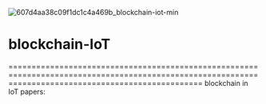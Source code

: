 ![607d4aa38c09f1dc1c4a469b_blockchain-iot-min](https://user-images.githubusercontent.com/71832348/121780669-a1903100-cbb6-11eb-8c9d-d1a03ff96cf8.jpg)
# blockchain-IoT
======================================================================================================================================================
blockchain in IoT papers:

